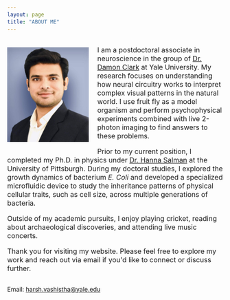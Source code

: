 ```yaml
---
layout: page
title: "ABOUT ME"
---
```


<div style="font-size: 16px;">
    <div style="overflow:auto;">
        <img src="Picture.jpeg" alt="Alt text" style="float:left; margin:  20px 20px 20px 0px; width:190px; height:220px;"/>
        <p >I am a postdoctoral associate in neuroscience in the group of <a href="https://clarklab.yale.edu/">Dr. Damon Clark</a> at Yale University. My research focuses on understanding how neural circuitry works to interpret complex visual patterns in the natural world. I use fruit fly as a model organism and perform psychophysical experiments combined with live 2-photon imaging to find answers to these problems.</p>
        <p>Prior to my current position, I completed my Ph.D. in physics under <a href="https://salmanhanna.wixsite.com/salman-lab/">Dr. Hanna Salman</a> at the University of Pittsburgh. During my doctoral studies, I explored the growth dynamics of bacterium <em>E. Coli</em> and developed a specialized microfluidic device to study the inheritance patterns of physical cellular traits, such as cell size, across multiple generations of bacteria.</p>
        <p>Outside of my academic pursuits, I enjoy playing cricket, reading about archaeological discoveries, and attending live music concerts.</p>
        <p>Thank you for visiting my website. Please feel free to explore my work and reach out via email if you'd like to connect or discuss further.</p>
    </div>
</div>

Email: harsh.vashistha@yale.edu
